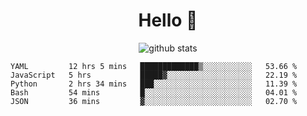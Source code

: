 <h1 align="center">Hello 👋 </h3>

<p align="center">
  <img src="https://github-readme-stats.vercel.app/api?username=syeehyn&hide=stars,prs,issues,contribs&count_private=true&hide_title=true" alt="github stats" />
</p>

<!--START_SECTION:waka-->
```text
YAML         12 hrs 5 mins   █████████████▒░░░░░░░░░░░   53.66 % 
JavaScript   5 hrs           █████▓░░░░░░░░░░░░░░░░░░░   22.19 % 
Python       2 hrs 34 mins   ███░░░░░░░░░░░░░░░░░░░░░░   11.39 % 
Bash         54 mins         █░░░░░░░░░░░░░░░░░░░░░░░░   04.01 % 
JSON         36 mins         ▓░░░░░░░░░░░░░░░░░░░░░░░░   02.70 % 
```
<!--END_SECTION:waka-->
